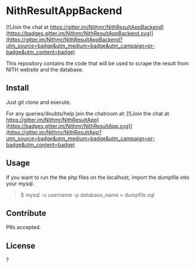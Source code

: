 # NithResultAppBackend

[![Join the chat at https://gitter.im/Nithmr/NithResultAppBackend](https://badges.gitter.im/Nithmr/NithResultAppBackend.svg)](https://gitter.im/Nithmr/NithResultAppBackend?utm_source=badge&utm_medium=badge&utm_campaign=pr-badge&utm_content=badge)


This repository contains the code that will be used to scrape the result from NITH website and the database.


## Install

Just git clone and execute.

For any queries/doubts/help join the chatroom at:
[![Join the chat at https://gitter.im/Nithmr/NithResultApp](https://badges.gitter.im/Nithmr/NithResultApp.svg)](https://gitter.im/Nithmr/NithResultApp?utm_source=badge&utm_medium=badge&utm_campaign=pr-badge&utm_content=badge)

## Usage

If you want to run the the php files on the localhost, import the dumpfile into your mysql.

> $ mysql -u username -p database_name < dumpfile.sql


## Contribute

PRs accepted.

## License

?
 





